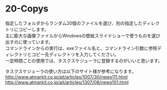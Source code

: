 # 20-Copys

指定したフォルダからランダム20個のファイルを選び、別の指定したディレクトリにコピーします。  
主に膨大な画像ファイルからWindowsの壁紙スライドショーで使うものを選び出すのに使っています。  
コマンドラインからの実行は、exeファイル名と、コマンドライン引数に参照ディレクトリとコピー先ディレクトリを入力してください。  
一定時間ごとの使用では、タスクスケジューラに登録するのがいいと思います。 
  
タスクスケジューラの使い方は以下のサイト様が参考になります。  
http://www.atmarkit.co.jp/ait/articles/1007/30/news111.html  
http://www.atmarkit.co.jp/ait/articles/1307/08/news101.html
